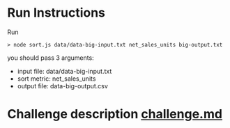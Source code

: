 # Run Instructions
Run
```
> node sort.js data/data-big-input.txt net_sales_units big-output.txt
```

you should pass 3 arguments:
- input file: data/data-big-input.txt
- sort metric: net_sales_units
- output file: data-big-output.csv

# Challenge description [challenge.md](challenge.md)
